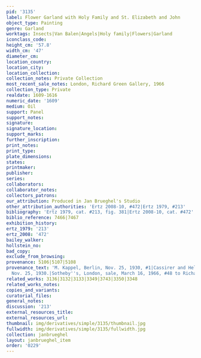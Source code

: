 ```yaml
---
pid: '3135'
label: Flower Garland with Holy Family and St. Elizabeth and John
object_type: Painting
genre: Garland
worktags: Insects|Van Balen|Angels|Holy family|Flowers|Garland
iconclass_code:
height_cm: '57.8'
width_cm: '47'
diameter_cm:
location_country:
location_city:
location_collection:
collection_notes: Private Collection
most_recent_sale_notes: London, Richard Green Gallery, 1966
collection_type: Private
realdate: 1609-1616
numeric_date: '1609'
medium: Oil
support: Panel
support_notes:
signature:
signature_location:
support_marks:
further_inscription:
print_notes:
print_type:
plate_dimensions:
states:
printmaker:
publisher:
series:
collaborators:
collaborator_notes:
collectors_patrons:
our_attribution: Produced in Jan Brueghel's Studio
other_attribution_authorities: 'Ertz 2008-10, #472|Ertz 1979, #213'
bibliography: 'Ertz 1979, cat. #213, fig. 381|Ertz 2008-10, cat. #472'
biblio_reference: 7466|7467
exhibition_history:
ertz_1979: '213'
ertz_2008: '472'
bailey_walker:
hollstein_no:
bad_copy:
exclude_from_browsing:
provenance: 5106|5107|5108
provenance_text: 'M. Kappel, Berlin, Nov. 25, 1930, #1|Cassirer and Helbing, Berlin,
  Nov. 25, 1930.|Sotheby''s, London, sale, March 16, 1966, #48 to Richard Green.'
related_works: 3136|3132|3133|3349|3743|3350|3348
related_works_notes:
copies_and_variants:
curatorial_files:
general_notes:
discussion: '213'
external_resources_title:
external_resources_url:
thumbnail: img/derivatives/simple/3135/thumbnail.jpg
fullwidth: img/derivatives/simple/3135/fullwidth.jpg
collection: janbrueghel
layout: janbrueghel_item
order: '0229'
---
```

